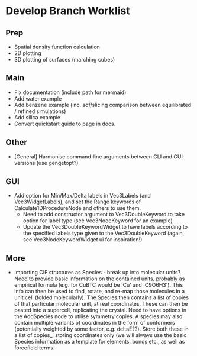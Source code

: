 # Develop Branch Worklist

## Prep
- Spatial density function calculation
- 2D plotting
- 3D plotting of surfaces (marching cubes)

## Main
- Fix documentation (include path for mermaid)
- Add water example
- Add benzene example (inc. sdf/slicing comparison between equilibrated / refined simulations)
- Add silica example
- Convert quickstart guide to page in docs.

## Other
- [General] Harmonise command-line arguments between CLI and GUI versions (use gengetopt?)

## GUI
- Add option for Min/Max/Delta labels in Vec3Labels (and Vec3WidgetLabels), and set the Range keywords of Calculate1DProcedureNode and others to use them.
  - Need to add constructor argument to Vec3DoubleKeyword to take option for label type (see Vec3NodeKeyword for an example)
  - Update the Vec3DoubleKeywordWidget to have labels according to the specified labels type given to the Vec3DoubleKeyword (again, see Vec3NodeKeywordWidget ui for inspiration!)

## More
- Importing CIF structures as Species - break up into molecular units? Need to provide basic information on the contained units, probably as empirical formula (e.g. for CuBTC would be 'Cu' and 'C9O6H3'). This info can then be used to find, rotate, and re-map those molecules in a unit cell (folded molecularly). The Species then contains a list of copies of that particular molecular unit, at real coordinates.  These can then be pasted into a supercell, replicating the crystal. Need to have options in the AddSpecies node to utilise symmetry copies. A species may also contain multiple variants of coordinates in the form of conformers (potentially weighted by some factor, e.g. deltaE??). Store both these in a list of copies_, storing coordinates only (we will always use the basic Species information as a template for elements, bonds etc., as well as forcefield terms.
